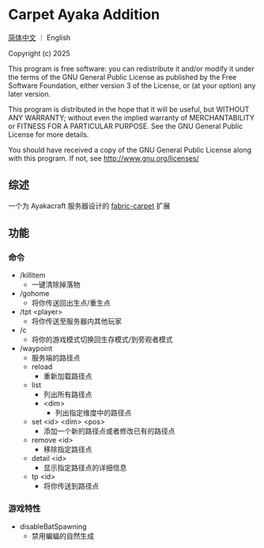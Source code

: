 # Carpet Ayaka Addition

[简体中文](README_zh.md) ｜ English

Copyright (c) 2025

This program is free software: you can redistribute it and/or modify
it under the terms of the GNU General Public License as published by
the Free Software Foundation, either version 3 of the License, or
(at your option) any later version.

This program is distributed in the hope that it will be useful,
but WITHOUT ANY WARRANTY; without even the implied warranty of
MERCHANTABILITY or FITNESS FOR A PARTICULAR PURPOSE. See the
GNU General Public License for more details.

You should have received a copy of the GNU General Public License
along with this program. If not, see <http://www.gnu.org/licenses/>

## 综述

一个为 Ayakacraft 服务器设计的 [fabric-carpet](https://github.com/gnembon/fabric-carpet/) 扩展

## 功能

### 命令

- /killitem
    - 一键清除掉落物
- /gohome
    - 将你传送回出生点/重生点
- /tpt \<player>
    - 将你传送至服务器内其他玩家
- /c
    - 将你的游戏模式切换回生存模式/到旁观者模式
- /waypoint
    - 服务端的路径点
    - reload
        - 重新加载路径点
    - list
        - 列出所有路径点
        - \<dim>
            - 列出指定维度中的路径点
    - set \<id> \<dim> \<pos>
        - 添加一个新的路径点或者修改已有的路径点
    - remove \<id>
        - 移除指定路径点
    - detail \<id>
        - 显示指定路径点的详细信息
    - tp \<id>
        - 将你传送到路径点

### 游戏特性

- disableBatSpawning
    - 禁用蝙蝠的自然生成
